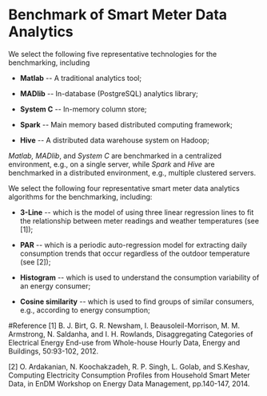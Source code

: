 Benchmark of Smart Meter Data Analytics
==============

We select the following five representative technologies for the benchmarking, including

* **Matlab** -- A traditional analytics tool;

* **MADlib** -- In-database (PostgreSQL) analytics library;

* **System C** -- In-memory column store;

* **Spark** -- Main memory based distributed computing framework;

* **Hive** -- A distributed data warehouse system on Hadoop;


*Matlab, MADlib*, and *System C* are benchmarked in a centralized environment, e.g., on a single server, while *Spark* and *Hive* are benchmarked in a distributed environment, e.g., multiple clustered servers.

We select the following four representative smart meter data analytics algorithms for the benchmarking, including:

* **3-Line** -- which is the model of using three linear regression lines to fit the relationship between meter readings and weather temperatures (see [1]);

* **PAR** -- which is a periodic auto-regression model for  extracting daily consumption trends that occur regardless of the outdoor temperature (see [2]);

* **Histogram** -- which is used to  understand the consumption variability of an energy consumer;

* **Cosine similarity** -- which is used to find groups of similar consumers, e.g., according to energy consumption;
 

#Reference
[1] B. J. Birt, G. R. Newsham, I. Beausoleil-Morrison, M. M. Armstrong, N. Saldanha, and I. H. Rowlands, Disaggregating
Categories of Electrical Energy End-use from Whole-house Hourly Data, Energy and Buildings, 50:93-102, 2012.

[2] O. Ardakanian, N. Koochakzadeh, R. P. Singh, L. Golab, and S.Keshav, Computing Electricity Consumption Profiles from Household Smart Meter Data, in EnDM Workshop on Energy Data Management, pp.140-147, 2014.
